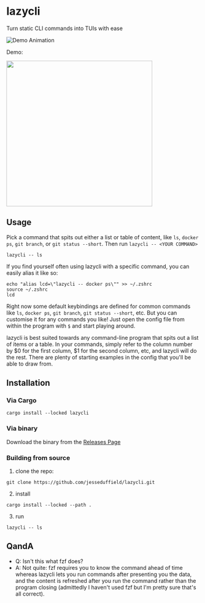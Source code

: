 # lazycli

Turn static CLI commands into TUIs with ease

![Demo Animation](../assets/demo.gif?raw=true)

Demo:

[<img src="../assets/demo-thumbnail.png" width="380px">](https://www.youtube.com/watch?v=CRzcOpjuYSs&ab_channel=JesseDuffield)

## Usage

Pick a command that spits out either a list or table of content, like `ls`, `docker ps`, `git branch`, or `git status --short`. Then run `lazycli -- <YOUR COMMAND>`
```
lazycli -- ls
```

If you find yourself often using lazycli with a specific command, you can easily alias it like so:

```
echo "alias lcd=\"lazycli -- docker ps\"" >> ~/.zshrc
source ~/.zshrc
lcd
```

Right now some default keybindings are defined for common commands like `ls`, `docker ps`, `git branch`, `git status --short`, etc. But you can customise it for any commands you like! Just open the config file from within the program with `$` and start playing around.

lazycli is best suited towards any command-line program that spits out a list of items or a table. In your commands, simply refer to the column number by $0 for the first column, $1 for the second column, etc, and lazycli will do the rest. There are plenty of starting examples in the config that you'll be able to draw from.

## Installation

### Via Cargo

```
cargo install --locked lazycli
```


### Via binary

Download the binary from the [Releases Page](https://github.com/jesseduffield/lazycli/releases)


### Building from source

1) clone the repo:
```
git clone https://github.com/jesseduffield/lazycli.git
```
2) install
```
cargo install --locked --path .
```
3) run
```
lazycli -- ls
```

## QandA
* Q: Isn't this what fzf does?
* A: Not quite: fzf requires you to know the command ahead of time whereas lazycli lets you run commands after presenting you the data, and the content is refreshed after you run the command rather than the program closing (admittedly I haven't used fzf but I'm pretty sure that's all correct).
